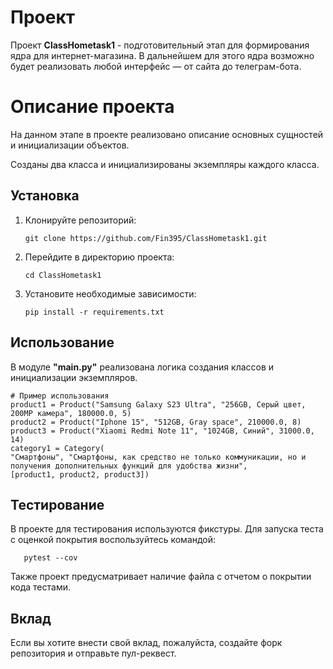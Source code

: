 # Проект 

Проект **ClassHometask1** - подготовительный этап для формирования ядра для интернет-магазина. 
В дальнейшем для этого ядра возможно будет реализовать любой интерфейс — от сайта до телеграм-бота.

# Описание проекта

На данном этапе в проекте реализовано описание основных сущностей и инициализации объектов.

Созданы два класса и инициализированы экземпляры каждого класса.

## Установка

1. Клонируйте репозиторий:
   ```
   git clone https://github.com/Fin395/ClassHometask1.git 
   ```
2. Перейдите в директорию проекта:
   ```
   cd ClassHometask1
   ```
3. Установите необходимые зависимости:
   ```
   pip install -r requirements.txt
   ```

## Использование

В модуле **"main.py"** реализована логика создания классов и инициализации экземпляров.

```
# Пример использования
product1 = Product("Samsung Galaxy S23 Ultra", "256GB, Серый цвет, 200MP камера", 180000.0, 5)
product2 = Product("Iphone 15", "512GB, Gray space", 210000.0, 8)
product3 = Product("Xiaomi Redmi Note 11", "1024GB, Синий", 31000.0, 14)
category1 = Category(
"Смартфоны", "Смартфоны, как средство не только коммуникации, но и получения дополнительных функций для удобства жизни",
[product1, product2, product3])
```

## Тестирование

В проекте для тестирования используются фикстуры.
Для запуска теста с оценкой покрытия воспользуйтесь командой:

```
   pytest --cov
```

Также проект предусматривает наличие файла с отчетом о покрытии кода тестами. 

## Вклад

Если вы хотите внести свой вклад, пожалуйста, создайте форк репозитория и отправьте пул-реквест.